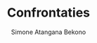 ---
title: "Confrontaties"
author: "Simone Atangana Bekono"
isbn: ""
isbn13: "9789048842438"
rating: "0"
publisher: "Lebowski"
pages: "240"
publishYear: "2020"
read: ""
goodreads_id: "54732682"
---